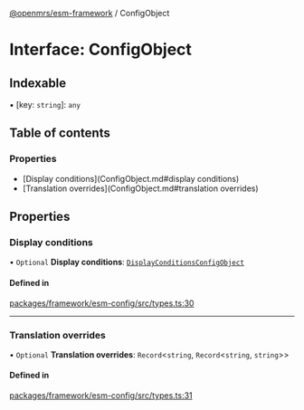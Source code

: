 [@openmrs/esm-framework](../API.md) / ConfigObject

# Interface: ConfigObject

## Indexable

▪ [key: `string`]: `any`

## Table of contents

### Properties

- [Display conditions](ConfigObject.md#display conditions)
- [Translation overrides](ConfigObject.md#translation overrides)

## Properties

### Display conditions

• `Optional` **Display conditions**: [`DisplayConditionsConfigObject`](DisplayConditionsConfigObject.md)

#### Defined in

[packages/framework/esm-config/src/types.ts:30](https://github.com/kirwea/openmrs-esm-core/blob/main/packages/framework/esm-config/src/types.ts#L30)

___

### Translation overrides

• `Optional` **Translation overrides**: `Record`<`string`, `Record`<`string`, `string`\>\>

#### Defined in

[packages/framework/esm-config/src/types.ts:31](https://github.com/kirwea/openmrs-esm-core/blob/main/packages/framework/esm-config/src/types.ts#L31)
